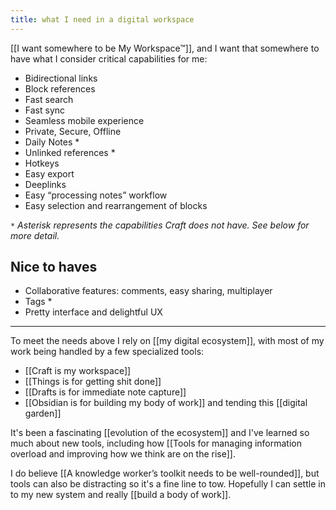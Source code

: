```yaml
---
title: what I need in a digital workspace
---
```

[[I want somewhere to be My Workspace™]], and I want that somewhere to have what I consider critical capabilities for me:
- Bidirectional links
- Block references
- Fast search
- Fast sync
- Seamless mobile experience 
- Private, Secure, Offline
- Daily Notes *
- Unlinked references *
- Hotkeys
- Easy export
- Deeplinks
- Easy “processing notes” workflow
- Easy selection and rearrangement of blocks

*`*` Asterisk represents the capabilities Craft does not have. See below for more detail.*

## Nice to haves
- Collaborative features: comments, easy sharing, multiplayer
- Tags *
- Pretty interface and delightful UX

---
To meet the needs above I rely on [[my digital ecosystem]], with most of my work being handled by a few specialized tools:
- [[Craft is my workspace]]
- [[Things is for getting shit done]]
- [[Drafts is for immediate note capture]]
- [[Obsidian is for building my body of work]] and tending this [[digital garden]]

It's been a fascinating [[evolution of the ecosystem]] and I've learned so much about new tools, including how [[Tools for managing information overload and improving how we think are on the rise]]. 

I do believe [[A knowledge worker’s toolkit needs to be well-rounded]], but tools can also be distracting so it's a fine line to tow. Hopefully I can settle in to my new system and really [[build a body of work]].